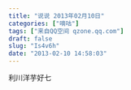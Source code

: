 ```yaml
---
title: "说说 2013年02月10日"
categories: ["嘀咕"]
tags: ["来自QQ空间 qzone.qq.com"]
draft: false
slug: "Is4v6h"
date: "2013-02-10 14:58:03"
---
```


利川洋芋好七
